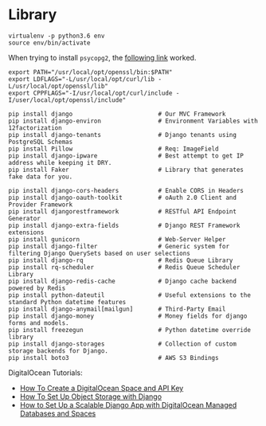 # Library

```
virtualenv -p python3.6 env
source env/bin/activate
```

When trying to install ``psycopg2``, the [following link](https://stackoverflow.com/a/57617813) worked.
```
export PATH="/usr/local/opt/openssl/bin:$PATH"
export LDFLAGS="-L/usr/local/opt/curl/lib -L/usr/local/opt/openssl/lib"
export CPPFLAGS="-I/usr/local/opt/curl/include -I/user/local/opt/openssl/include"
```

```
pip install django                        # Our MVC Framework
pip install django-environ                # Environment Variables with 12factorization
pip install django-tenants                # Django tenants using PostgreSQL Schemas
pip install Pillow                        # Req: ImageField
pip install django-ipware                 # Best attempt to get IP address while keeping it DRY.
pip install Faker                         # Library that generates fake data for you.

pip install django-cors-headers           # Enable CORS in Headers
pip install django-oauth-toolkit          # oAuth 2.0 Client and Provider Framework
pip install djangorestframework           # RESTful API Endpoint Generator
pip install django-extra-fields           # Django REST Framework extensions
pip install gunicorn                      # Web-Server Helper
pip install django-filter                 # Generic system for filtering Django QuerySets based on user selections
pip install django-rq                     # Redis Queue Library
pip install rq-scheduler                  # Redis Queue Scheduler Library
pip install django-redis-cache            # Django cache backend powered by Redis
pip install python-dateutil               # Useful extensions to the standard Python datetime features
pip install django-anymail[mailgun]       # Third-Party Email
pip install django-money                  # Money fields for django forms and models.
pip install freezegun                     # Python datetime override library
pip install django-storages               # Collection of custom storage backends for Django.
pip install boto3                         # AWS S3 Bindings
```

DigitalOcean Tutorials:
* [How To Create a DigitalOcean Space and API Key](https://www.digitalocean.com/community/tutorials/how-to-create-a-digitalocean-space-and-api-key)
* [How To Set Up Object Storage with Django](https://www.digitalocean.com/community/tutorials/how-to-set-up-object-storage-with-django)
* [How to Set Up a Scalable Django App with DigitalOcean Managed Databases and Spaces](https://www.digitalocean.com/community/tutorials/how-to-set-up-a-scalable-django-app-with-digitalocean-managed-databases-and-spaces)
